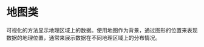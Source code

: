 <!--
index: 9
title: 地图类
showDocsByTag: location
-->

# 地图类

可视化的方法显示地理区域上的数据。使用地图作为背景，通过图形的位置来表现数据的地理位置，通常来展示数据在不同地理区域上的分布情况。
